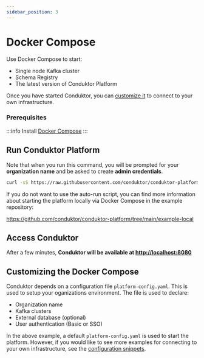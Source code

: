 ```yaml
---
sidebar_position: 3
---
```


# Docker Compose

Use Docker Compose to start:
 - Single node Kafka cluster
 - Schema Registry
 - The latest version of Conduktor Platform

Once you have started Conduktor, you can [customize it](#customizing-the-docker-compose) to connect to your own infrastructure.

### Prerequisites

:::info
Install [Docker Compose](https://docs.docker.com/compose/install)
:::

## Run Conduktor Platform

Note that when you run this command, you will be prompted for your **organization name** and be asked to create **admin credentials**.

```bash
curl -sS https://raw.githubusercontent.com/conduktor/conduktor-platform/main/example-local/autorun/autorun.sh | bash -s setup
```

If you do not want to use the auto-run script, you can find more information about starting the platform locally via Docker Compose in the example repository:

https://github.com/conduktor/conduktor-platform/tree/main/example-local

## Access Conduktor

After a few minutes, **Conduktor will be available at [http://localhost:8080](http://localhost:8080)**

## Customizing the Docker Compose

Conduktor depends on a configuration file `platform-config.yaml`. This is used to setup your oganizations environment. The file is used to declare:
 - Organization name
 - Kafka clusters
 - External database (optional)
 - User authentication (Basic or SSO)

In the above example, a default `platform-config.yaml` is used to start the platform. However, if you would like to see more examples for connecting to your own infrastructure, see the [configuration snippets](./../../configuration/configuration-snippets.md).